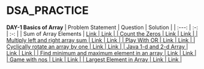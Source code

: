# DSA_PRACTICE
<B>DAY-1
  Basics of Array</B>
| Problem Statement | Question  | Solution  |
| :---:   | :-: | :-: |
| Sum of Array Elements | <a href="https://practice.geeksforgeeks.org/problems/sum-of-array-elements2502/1"> Link | <a href="https://github.com/Gneya/DSA_PRACTICE/blob/main/Array/sum_of_array.java"> Link  |
| Count the Zeros | <a href="https://practice.geeksforgeeks.org/problems/count-the-zeros2550/1"> Link | <a href="https://github.com/Gneya/DSA_PRACTICE/blob/main/Array/count_the_zeros.java"> Link  |
| Multiply left and right array sum | <a href="https://practice.geeksforgeeks.org/problems/multiply-left-and-right-array-sum1555/1"> Link | <a href="https://github.com/Gneya/DSA_PRACTICE/blob/main/Array/multiply_sum.java"> Link  |
| Play With OR | <a href="https://practice.geeksforgeeks.org/problems/multiply-left-and-right-array-sum1555/1"> Link | <a href="https://github.com/Gneya/DSA_PRACTICE/blob/main/Array/play_with_or.java"> Link |
| Cyclically rotate an array by one | <a href="https://practice.geeksforgeeks.org/problems/multiply-left-and-right-array-sum1555/1"> Link | <a href="https://github.com/Gneya/DSA_PRACTICE/blob/main/Array/rotate_by_one.java"> Link |
| Java 1-d and 2-d Array | <a href="https://practice.geeksforgeeks.org/problems/multiply-left-and-right-array-sum1555/1"> Link | <a href="https://github.com/Gneya/DSA_PRACTICE/blob/main/Array/array.java"> Link |
| Find minimum and maximum element in an array | <a href="https://practice.geeksforgeeks.org/problems/multiply-left-and-right-array-sum1555/1"> Link | <a href="https://github.com/Gneya/DSA_PRACTICE/blob/main/Array/max_min_of_array.java"> Link |
| Game with nos | <a href="https://practice.geeksforgeeks.org/problems/multiply-left-and-right-array-sum1555/1"> Link | <a href="https://github.com/Gneya/DSA_PRACTICE/blob/main/Array/game_with_nos.java"> Link |
| Largest Element in Array | <a href="https://practice.geeksforgeeks.org/problems/multiply-left-and-right-array-sum1555/1"> Link | <a href="https://github.com/Gneya/DSA_PRACTICE/blob/main/Array/largest_in_array.java"> Link |
